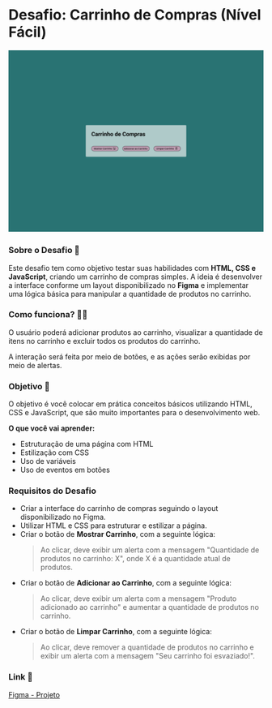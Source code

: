 # Desafio: Carrinho de Compras (Nível Fácil)

<img src="./images/shopping-cart.png">

### Sobre o Desafio 📝

Este desafio tem como objetivo testar suas habilidades com **HTML, CSS e JavaScript**, criando um carrinho de compras simples. A ideia é desenvolver a interface conforme um layout disponibilizado no **Figma** e implementar uma lógica básica para manipular a quantidade de produtos no carrinho.

### Como funciona? 👀🤔

O usuário poderá adicionar produtos ao carrinho, visualizar a quantidade de itens no carrinho e excluir todos os produtos do carrinho.

A interação será feita por meio de botões, e as ações serão exibidas por meio de alertas.

### Objetivo 🎯

O objetivo é você colocar em prática conceitos básicos utilizando HTML, CSS e JavaScript, que são muito importantes para o desenvolvimento web.

**O que você vai aprender:**

- Estruturação de uma página com HTML
- Estilização com CSS
- Uso de variáveis
- Uso de eventos em botões

### Requisitos do Desafio

- Criar a interface do carrinho de compras seguindo o layout disponibilizado no Figma.
- Utilizar HTML e CSS para estruturar e estilizar a página.
- Criar o botão de **Mostrar Carrinho**, com a seguinte lógica:
  > Ao clicar, deve exibir um alerta com a mensagem "Quantidade de produtos no carrinho: X", onde X é a quantidade atual de produtos.
- Criar o botão de **Adicionar ao Carrinho**, com a seguinte lógica:
  > Ao clicar, deve exibir um alerta com a mensagem "Produto adicionado ao carrinho" e aumentar a quantidade de produtos no carrinho.
- Criar o botão de **Limpar Carrinho**, com a seguinte lógica:
  > Ao clicar, deve remover a quantidade de produtos no carrinho e exibir um alerta com a mensagem "Seu carrinho foi esvaziado!".

### Link 📎

[Figma - Projeto](https://encurtador.com.br/a6vBy)
